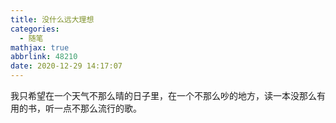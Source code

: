 ```yaml
---
title: 没什么远大理想
categories:
  - 随笔
mathjax: true
abbrlink: 48210
date: 2020-12-29 14:17:07
---
```

我只希望在一个天气不那么晴的日子里，在一个不那么吵的地方，读一本没那么有用的书，听一点不那么流行的歌。